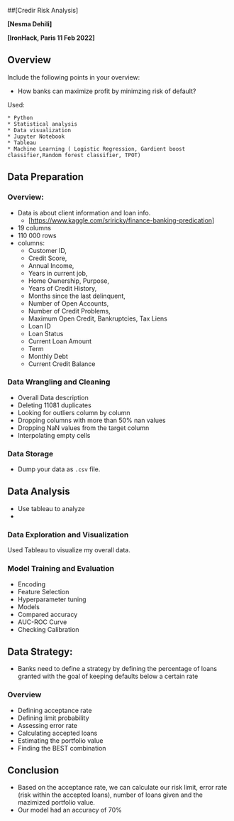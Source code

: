##[Credir Risk Analysis]

**[Nesma Dehili]**

**[IronHack, Paris 11 Feb 2022]**

## Overview

Include the following points in your overview:

* How banks can maximize profit by minimzing risk of default?
	
Used:

	* Python
	* Statistical analysis
	* Data visualization
	* Jupyter Notebook
	* Tableau
	* Machine Learning ( Logistic Regression, Gardient boost classifier,Random forest classifier, TPOT)


## Data Preparation

### Overview:

* Data is about client information and loan info.
	* [https://www.kaggle.com/sriricky/finance-banking-predication]
* 19 columns 
* 110 000 rows 
* columns:
	- Customer ID, 
	- Credit Score,  
	- Annual Income,  
	- Years in current job, 
	- Home Ownership, Purpose, 
	- Years of Credit History,
	- Months since the last delinquent, 
	- Number of Open Accounts,
	- Number of Credit Problems,
	- Maximum Open Credit, Bankruptcies, Tax Liens
	- Loan ID
	- Loan Status
	- Current Loan Amount
	- Term
	- Monthly Debt
	- Current Credit Balance

### Data Wrangling and Cleaning
- Overall Data description
- Deleting  11081 duplicates 
- Looking for outliers column by column 
- Dropping columns with more than 50% nan values 
- Dropping  NaN values from the target column 
- Interpolating empty cells 

### Data Storage

* Dump your data as `.csv` file.

## Data Analysis
* Use tableau to analyze 
* 
### Data Exploration and Visualization

Used Tableau to visualize my overall data.

### Model Training and Evaluation

- Encoding 
- Feature Selection 
- Hyperparameter tuning
- Models 
- Compared accuracy 
- AUC-ROC Curve
- Checking Calibration

## Data Strategy: 
* Banks need to define a strategy by defining the percentage of loans granted with the goal of keeping defaults below a certain rate

### Overview
- Defining acceptance rate 
- Defining limit probability
- Assessing error rate
- Calculating accepted loans
- Estimating the portfolio value
- Finding the BEST combination 

## Conclusion
- Based on the acceptance rate, we can calculate our risk limit, error rate (risk within the accepted loans), number of loans given and the mazimized portfolio value. 
- Our model had an accuracy of 70% 
